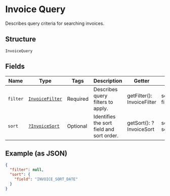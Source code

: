 
# Invoice Query

Describes query criteria for searching invoices.

## Structure

`InvoiceQuery`

## Fields

| Name | Type | Tags | Description | Getter | Setter |
|  --- | --- | --- | --- | --- | --- |
| `filter` | [`InvoiceFilter`](../../doc/models/invoice-filter.md) | Required | Describes query filters to apply. | getFilter(): InvoiceFilter | setFilter(InvoiceFilter filter): void |
| `sort` | [`?InvoiceSort`](../../doc/models/invoice-sort.md) | Optional | Identifies the sort field and sort order. | getSort(): ?InvoiceSort | setSort(?InvoiceSort sort): void |

## Example (as JSON)

```json
{
  "filter": null,
  "sort": {
    "field": "INVOICE_SORT_DATE"
  }
}
```

